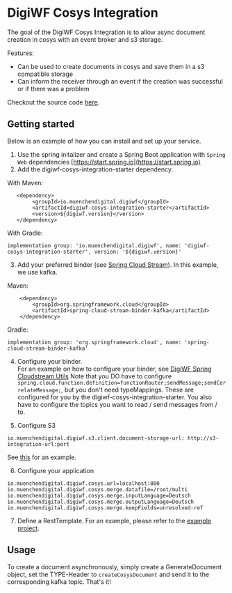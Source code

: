 # DigiWF Cosys Integration

The goal of the DigiWF Cosys Integration is to allow async document creation in cosys with an event broker and s3 storage.

Features:

* Can be used to create documents in cosys and save them in a s3 compatible storage
* Can inform the receiver through an event if the creation was successful or if there was a problem

Checkout the source code [here](../../digiwf-integrations/digiwf-cosys-integration).

## Getting started

Below is an example of how you can install and set up your service.

1. Use the spring initalizer and create a Spring Boot application with `Spring Web`
   dependencies [https://start.spring.io](https://start.spring.io)
2. Add the digiwf-cosys-integration-starter dependency.

With Maven:

```
   <dependency>
        <groupId>io.muenchendigital.digiwf</groupId>
        <artifactId>digiwf-cosys-integration-starter</artifactId>
        <version>${digiwf.version}</version>
   </dependency>
```

With Gradle:

```
implementation group: 'io.muenchendigital.digiwf', name: 'digiwf-cosys-integration-starter', version: '${digiwf.version}'
```

3. Add your preferred binder (see [Spring Cloud Stream](https://spring.io/projects/spring-cloud-stream)). In this
   example, we use kafka.

Maven:

 ```
     <dependency>
         <groupId>org.springframework.cloud</groupId>
         <artifactId>spring-cloud-stream-binder-kafka</artifactId>
     </dependency>
```

Gradle:

```
implementation group: 'org.springframework.cloud', name: 'spring-cloud-stream-binder-kafka'
```

4. Configure your binder.<br>
   For an example on how to configure your binder,
   see [DigiWF Spring Cloudstream Utils](https://github.com/it-at-m/digiwf-spring-cloudstream-utils#getting-started)
   Note that you DO have to
   configure ```spring.cloud.function.definition=functionRouter;sendMessage;sendCorrelateMessage;```, but you don't need
   typeMappings. These are configured for you by the digiwf-cosys-integration-starter. You also have to configure the
   topics you want to read / send messages from / to.

5. Configure S3

```
io.muenchendigital.digiwf.s3.client.document-storage-url: http://s3-integration-url:port
```

See [this](https://github.com/it-at-m/digiwf-spring-cloudstream-utils) for an example.

6. Configure your application

```
io.muenchendigital.digiwf.cosys.url=localhost:800
io.muenchendigital.digiwf.cosys.merge.datafile=/root/multi
io.muenchendigital.digiwf.cosys.merge.inputLanguage=Deutsch
io.muenchendigital.digiwf.cosys.merge.outputLanguage=Deutsch
io.muenchendigital.digiwf.cosys.merge.keepFields=unresolved-ref
```

7. Define a RestTemplate. For an example, please refer to
   the [example project](https://github.com/it-at-m/digiwf-cosys-integration/tree/dev/example).

## Usage

To create a document asynchronously, simply create a GenerateDocument object, set the TYPE-Header
to ``createCosysDocument`` and send it to the corresponding kafka topic. That's it!
